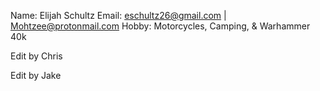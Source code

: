 Name: Elijah Schultz
Email: eschultz26@gmail.com | Mohtzee@protonmail.com
Hobby: Motorcycles, Camping, & Warhammer 40k

Edit by Chris

Edit by Jake
